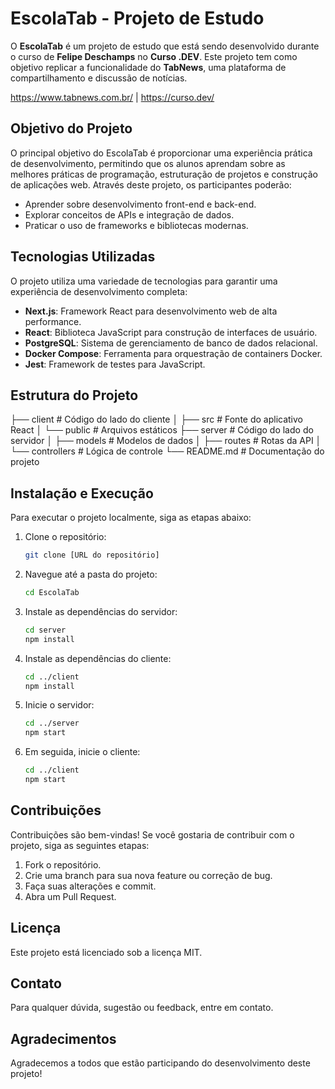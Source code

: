 # EscolaTab - Projeto de Estudo

O **EscolaTab** é um projeto de estudo que está sendo desenvolvido durante o curso de **Felipe Deschamps** no **Curso .DEV**. Este projeto tem como objetivo replicar a funcionalidade do **TabNews**, uma plataforma de compartilhamento e discussão de notícias.

https://www.tabnews.com.br/ | https://curso.dev/

## Objetivo do Projeto

O principal objetivo do EscolaTab é proporcionar uma experiência prática de desenvolvimento, permitindo que os alunos aprendam sobre as melhores práticas de programação, estruturação de projetos e construção de aplicações web. Através deste projeto, os participantes poderão:

- Aprender sobre desenvolvimento front-end e back-end.
- Explorar conceitos de APIs e integração de dados.
- Praticar o uso de frameworks e bibliotecas modernas.

## Tecnologias Utilizadas

O projeto utiliza uma variedade de tecnologias para garantir uma experiência de desenvolvimento completa:

- **Next.js**: Framework React para desenvolvimento web de alta performance.
- **React**: Biblioteca JavaScript para construção de interfaces de usuário.
- **PostgreSQL**: Sistema de gerenciamento de banco de dados relacional.
- **Docker Compose**: Ferramenta para orquestração de containers Docker.
- **Jest**: Framework de testes para JavaScript.

## Estrutura do Projeto

├── client # Código do lado do cliente │ ├── src # Fonte do aplicativo React │ └── public # Arquivos estáticos ├── server # Código do lado do servidor │ ├── models # Modelos de dados │ ├── routes # Rotas da API │ └── controllers # Lógica de controle └── README.md # Documentação do projeto


## Instalação e Execução

Para executar o projeto localmente, siga as etapas abaixo:

1. Clone o repositório:

    ```bash
    git clone [URL do repositório]
    ```

2. Navegue até a pasta do projeto:

    ```bash
    cd EscolaTab
    ```

3. Instale as dependências do servidor:

    ```bash
    cd server
    npm install
    ```

4. Instale as dependências do cliente:

    ```bash
    cd ../client
    npm install
    ```

5. Inicie o servidor:

    ```bash
    cd ../server
    npm start
    ```

6. Em seguida, inicie o cliente:

    ```bash
    cd ../client
    npm start
    ```

## Contribuições

Contribuições são bem-vindas! Se você gostaria de contribuir com o projeto, siga as seguintes etapas:

1. Fork o repositório.
2. Crie uma branch para sua nova feature ou correção de bug.
3. Faça suas alterações e commit.
4. Abra um Pull Request.

## Licença

Este projeto está licenciado sob a licença MIT.

## Contato

Para qualquer dúvida, sugestão ou feedback, entre em contato.

## Agradecimentos

Agradecemos a todos que estão participando do desenvolvimento deste projeto!
